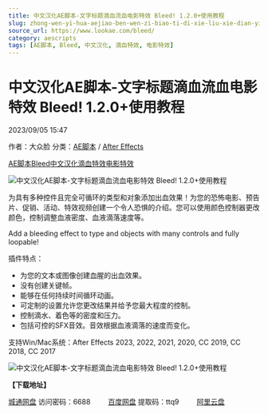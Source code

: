 ```yaml
---
title: 中文汉化AE脚本-文字标题滴血流血电影特效 Bleed! 1.2.0+使用教程
slug: zhong-wen-yi-hua-aejiao-ben-wen-zi-biao-ti-di-xie-liu-xie-dian-ying-te-xiao-bleed-1-2-0-shi-yong-jiao-cheng
source_url: https://www.lookae.com/bleed/
category: aescripts
tags: [AE脚本, Bleed, 中文汉化, 滴血特效, 电影特效]
---
```

# 中文汉化AE脚本-文字标题滴血流血电影特效 Bleed! 1.2.0+使用教程

2023/09/05 15:47

作者：大众脸
分类：[AE脚本](https://www.lookae.com/after-effects/aescripts/) / [After Effects](https://www.lookae.com/after-effects/)

[AE脚本](https://www.lookae.com/tag/ae%e8%84%9a%e6%9c%ac/)[Bleed](https://www.lookae.com/tag/bleed/)[中文汉化](https://www.lookae.com/tag/%e4%b8%ad%e6%96%87%e6%b1%89%e5%8c%96/)[滴血特效](https://www.lookae.com/tag/%e6%bb%b4%e8%a1%80%e7%89%b9%e6%95%88/)[电影特效](https://www.lookae.com/tag/%e7%94%b5%e5%bd%b1%e7%89%b9%e6%95%88/)

![中文汉化AE脚本-文字标题滴血流血电影特效 Bleed! 1.2.0+使用教程](https://www.lookae.com/wp-content/uploads/2023/09/Bleed.jpg "中文汉化AE脚本-文字标题滴血流血电影特效 Bleed! 1.2.0+使用教程-LookAE.com")

为具有多种控件且完全可循环的类型和对象添加出血效果！为您的恐怖电影、预告片、促销、活动、特效视频创建一个令人恐惧的介绍。您可以使用颜色控制器更改颜色，控制调整血液密度、血液滴落速度等。

Add a bleeding effect to type and objects with many controls and fully loopable!

插件特点：

* 为您的文本或图像创建血腥的出血效果。
* 没有创建关键帧。
* 能够在任何持续时间循环动画。
* 可定制的设置允许您更改结果并给予您最大程度的控制。
* 控制滴水、着色等的密度和压力。
* 包括可控的SFX音效。音效根据血液滴落的速度而变化。

支持Win/Mac系统：After Effects 2023, 2022, 2021, 2020, CC 2019, CC 2018, CC 2017

![中文汉化AE脚本-文字标题滴血流血电影特效 Bleed! 1.2.0+使用教程](https://img.alicdn.com/imgextra/i4/705956171/O1CN01VOLKdu1vSMzrrLzDw_!!705956171.gif "中文汉化AE脚本-文字标题滴血流血电影特效 Bleed! 1.2.0+使用教程-LookAE.com")

**【下载地址】**

[城通网盘](https://url70.ctfile.com/f/2827370-930572433-c27ac4?p=4431) 访问密码：6688         [百度网盘](https://pan.baidu.com/s/1tmOo0rE9RfEl2Nxy5CI6Yw?pwd=ttq9) 提取码：ttq9         [阿里云盘](https://www.aliyundrive.com/s/PDd9tJpf25s)
